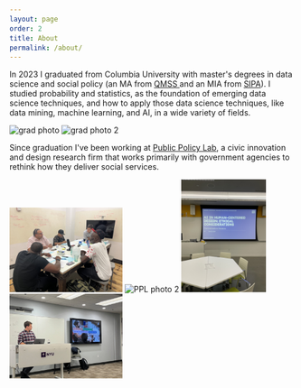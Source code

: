 ```yaml
---
layout: page
order: 2
title: About
permalink: /about/
---
```


In 2023 I graduated from Columbia University with master's degrees in data science and social policy (an MA from  <a href="https://qmss.columbia.edu"> QMSS </a> and an MIA from <a href="https://www.sipa.columbia.edu/sipa-education/masters-programs/master-international-affairsSIPA"> SIPA</a>). I studied probability and statistics, as the foundation of emerging data science techniques, and how to apply those data science techniques, like data mining, machine learning, and AI, in a wide variety of fields.

<p float="left">
  <img src="../IMG-20230511-WA0010.jpg" alt="grad
  photo" width="200"/>
  <img src="../grad photo.png" alt="grad
  photo 2" width="200"/>
</p>



Since graduation I've been working at <a href="https://www.publicpolicylab.org"> Public Policy Lab</a>, a civic innovation and design research firm that works primarily with government agencies to rethink how they deliver social services.

<p float="left">
  <img src="../IMG_4897.jpg" alt="PPL
  photo" width="200"/>
  <img src="../IMG_7858.JPG" alt="PPL
  photo 2" width="150"/>
   <img src="../IMG_9508.JPG" alt="PPL
  photo 3 " width="150"/>
  <img src="../IMG_7610%20(1).jpeg" alt="PPL photo 4 " width="200"/>
</p>

